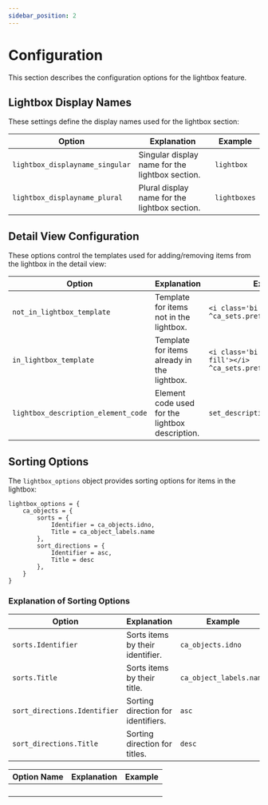```yaml
---
sidebar_position: 2
---
```


# Configuration

This section describes the configuration options for the lightbox feature.

## Lightbox Display Names

These settings define the display names used for the lightbox section:

| Option                      | Explanation                                 | Example         |
|-----------------------------|---------------------------------------------|-----------------|
| `lightbox_displayname_singular` | Singular display name for the lightbox section. | `lightbox`      |
| `lightbox_displayname_plural`   | Plural display name for the lightbox section.   | `lightboxes`    |

## Detail View Configuration

These options control the templates used for adding/removing items from the lightbox in the detail view:

| Option                     | Explanation                                       | Example                                                                                 |
|----------------------------|---------------------------------------------------|-----------------------------------------------------------------------------------------|
| `not_in_lightbox_template` | Template for items not in the lightbox.           | `<i class='bi bi-bag-dash'></i> ^ca_sets.preferred_labels.name`                         |
| `in_lightbox_template`     | Template for items already in the lightbox.       | `<i class='bi bi-bag-check-fill'></i> ^ca_sets.preferred_labels.name`                   |
| `lightbox_description_element_code` | Element code used for the lightbox description. | `set_description`                                                                       |

## Sorting Options

The `lightbox_options` object provides sorting options for items in the lightbox:

```plaintext
lightbox_options = {
	ca_objects = {
		sorts = {
			Identifier = ca_objects.idno,
			Title = ca_object_labels.name
		},
		sort_directions = {
			Identifier = asc,
			Title = desc
		},
	}
}
```

### Explanation of Sorting Options

| Option                      | Explanation                                  | Example           |
|-----------------------------|----------------------------------------------|-------------------|
| `sorts.Identifier`          | Sorts items by their identifier.            | `ca_objects.idno` |
| `sorts.Title`               | Sorts items by their title.                 | `ca_object_labels.name` |
| `sort_directions.Identifier`| Sorting direction for identifiers.          | `asc`             |
| `sort_directions.Title`     | Sorting direction for titles.               | `desc`            |





| Option Name   | Explanation  | Example  |
| --- | --- | --- |
|  |   |  |
|  |   |  |
|  |   |  |
|  |   |  |